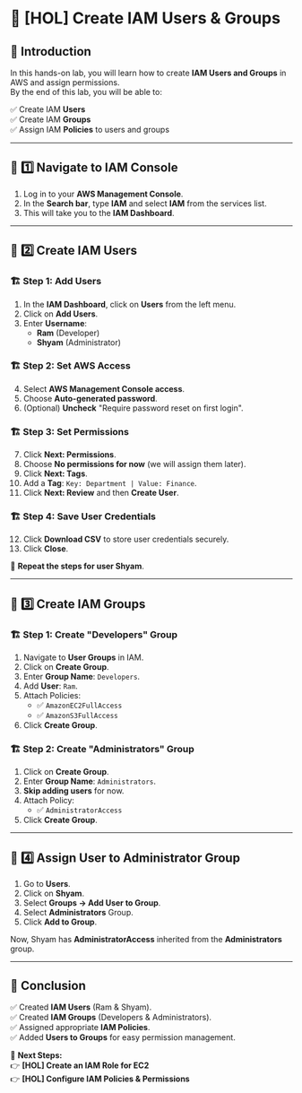 # 🔐 [HOL] Create IAM Users & Groups

## 🎉 Introduction
In this hands-on lab, you will learn how to create **IAM Users and Groups** in AWS and assign permissions.  
By the end of this lab, you will be able to:

✅ Create IAM **Users**  
✅ Create IAM **Groups**  
✅ Assign IAM **Policies** to users and groups  

---

## 📌 1️⃣ Navigate to IAM Console
1. Log in to your **AWS Management Console**.
2. In the **Search bar**, type **IAM** and select **IAM** from the services list.
3. This will take you to the **IAM Dashboard**.

---

## 📌 2️⃣ Create IAM Users
### 🏗️ Step 1: Add Users
1. In the **IAM Dashboard**, click on **Users** from the left menu.
2. Click on **Add Users**.
3. Enter **Username**:  
   - **Ram** (Developer)  
   - **Shyam** (Administrator)  

### 🏗️ Step 2: Set AWS Access  
4. Select **AWS Management Console access**.
5. Choose **Auto-generated password**.
6. (Optional) **Uncheck** "Require password reset on first login".

### 🏗️ Step 3: Set Permissions  
7. Click **Next: Permissions**.  
8. Choose **No permissions for now** (we will assign them later).  
9. Click **Next: Tags**.  
10. Add a **Tag**: `Key: Department | Value: Finance`.  
11. Click **Next: Review** and then **Create User**.

### 🏗️ Step 4: Save User Credentials  
12. Click **Download CSV** to store user credentials securely.  
13. Click **Close**.

🚀 **Repeat the steps for user Shyam**.

---

## 📌 3️⃣ Create IAM Groups
### 🏗️ Step 1: Create "Developers" Group
1. Navigate to **User Groups** in IAM.
2. Click on **Create Group**.
3. Enter **Group Name**: `Developers`.
4. Add **User**: `Ram`.
5. Attach Policies:  
   - ✅ `AmazonEC2FullAccess`
   - ✅ `AmazonS3FullAccess`
6. Click **Create Group**.

### 🏗️ Step 2: Create "Administrators" Group
1. Click on **Create Group**.
2. Enter **Group Name**: `Administrators`.
3. **Skip adding users** for now.
4. Attach Policy:  
   - ✅ `AdministratorAccess`
5. Click **Create Group**.

---

## 📌 4️⃣ Assign User to Administrator Group
1. Go to **Users**.
2. Click on **Shyam**.
3. Select **Groups → Add User to Group**.
4. Select **Administrators** Group.
5. Click **Add to Group**.

Now, Shyam has **AdministratorAccess** inherited from the **Administrators** group.

---

## 🎯 Conclusion
✅ Created **IAM Users** (Ram & Shyam).  
✅ Created **IAM Groups** (Developers & Administrators).  
✅ Assigned appropriate **IAM Policies**.  
✅ Added **Users to Groups** for easy permission management.  

🚀 **Next Steps:**  
👉 **[HOL] Create an IAM Role for EC2**  
👉 **[HOL] Configure IAM Policies & Permissions**  

